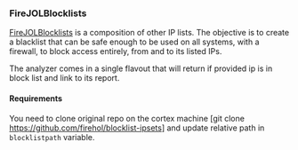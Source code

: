 ### FireJOLBlocklists
[FireJOLBlocklists](http://iplists.firehol.org/) is a composition of other IP lists.
The objective is to create a blacklist that can be safe enough to be used on all systems, with a firewall, to block access entirely, from and to its listed IPs.

The analyzer comes in a single flavout that will return if provided ip is in block list and link to its report.

#### Requirements
You need to clone original repo on the cortex machine [git clone https://github.com/firehol/blocklist-ipsets] and update relative path in `blocklistpath` variable.